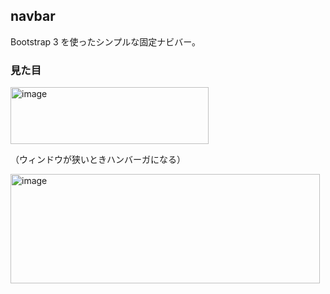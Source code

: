 ## navbar
Bootstrap 3 を使ったシンプルな固定ナビバー。

### 見た目
<img width="317" height="91" alt="image" src="https://github.com/user-attachments/assets/8c66203c-aba9-4b14-b614-323779a2bc96" />

（ウィンドウが狭いときハンバーガになる）

<img width="495" height="175" alt="image" src="https://github.com/user-attachments/assets/50ccad59-e74d-46a4-8073-c91d1108622d" />
